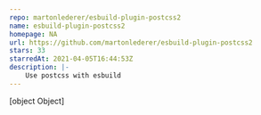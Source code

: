 ```yaml
---
repo: martonlederer/esbuild-plugin-postcss2
name: esbuild-plugin-postcss2
homepage: NA
url: https://github.com/martonlederer/esbuild-plugin-postcss2
stars: 33
starredAt: 2021-04-05T16:44:53Z
description: |-
    Use postcss with esbuild
---
```


[object Object]
